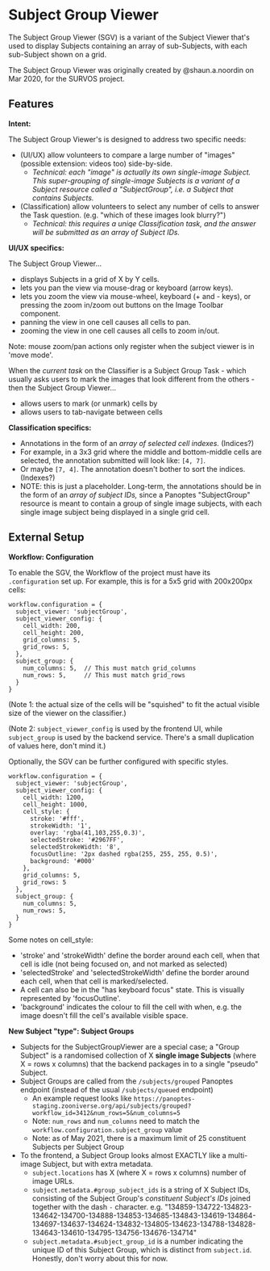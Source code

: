# Subject Group Viewer

The Subject Group Viewer (SGV) is a variant of the Subject Viewer that's used to 
display Subjects containing an array of sub-Subjects, with each sub-Subject
shown on a grid.

The Subject Group Viewer was originally created by @shaun.a.noordin on Mar 2020, for the SURVOS project.

## Features

**Intent:**

The Subject Group Viewer's is designed to address two specific needs:

- (UI/UX) allow volunteers to compare a large number of "images" (possible extension: videos too) side-by-side.
  - _Technical: each "image" is actually its own single-image Subject. This super-grouping of single-image Subjects is a variant of a Subject resource called a "SubjectGroup", i.e. a Subject that contains Subjects._
- (Classification) allow volunteers to select any number of cells to answer the Task question. (e.g. "which of these images look blurry?")
  - _Technical: this requires a uniqe Classification task, and the answer will be submitted as an array of Subject IDs._

**UI/UX specifics:**

The Subject Group Viewer...

- displays Subjects in a grid of X by Y cells.
- lets you pan the view via mouse-drag or keyboard (arrow keys).
- lets you zoom the view via mouse-wheel, keyboard (+ and - keys), or pressing the zoom in/zoom out buttons on the Image Toolbar component.
- panning the view in one cell causes all cells to pan.
- zooming the view in one cell causes all cells to zoom in/out.

Note: mouse zoom/pan actions only register when the subject viewer is in 'move mode'.

When the _current task_ on the Classifier is a Subject Group Task - which usually asks users to mark the images that look different from the others - then the Subject Group Viewer...

- allows users to mark (or unmark) cells by 
- allows users to tab-navigate between cells

**Classification specifics:**

- Annotations in the form of an _array of selected cell indexes._ (Indices?)
- For example, in a 3x3 grid where the middle and bottom-middle cells are selected, the annotation submitted will look like: `[4, 7]`.
- Or maybe `[7, 4]`. The annotation doesn't bother to sort the indices. (Indexes?)
- NOTE: this is just a placeholder. Long-term, the annotations should be in the form of an _array of subject IDs,_ since a Panoptes "SubjectGroup" resource is meant to contain a group of single image subjects, with each single image subject being displayed in a single grid cell.

## External Setup

**Workflow: Configuration**

To enable the SGV, the Workflow of the project must have its `.configuration` set up. For example, this is for a 5x5 grid with 200x200px cells:

```
workflow.configuration = {
  subject_viewer: 'subjectGroup',
  subject_viewer_config: {
    cell_width: 200,
    cell_height: 200,
    grid_columns: 5,
    grid_rows: 5,
  },
  subject_group: {
    num_columns: 5,  // This must match grid_columns
    num_rows: 5,     // This must match grid_rows
  }
}
```

(Note 1: the actual size of the cells will be "squished" to fit the actual visible size of the viewer on the classifier.)

(Note 2: `subject_viewer_config` is used by the frontend UI, while `subject_group` is used by the backend service. There's a small duplication of values here, don't mind it.)

Optionally, the SGV can be further configured with specific styles.

```
workflow.configuration = {
  subject_viewer: 'subjectGroup',
  subject_viewer_config: {
    cell_width: 1200,
    cell_height: 1000,
    cell_style: {
      stroke: '#fff',
      strokeWidth: '1',
      overlay: 'rgba(41,103,255,0.3)',
      selectedStroke: '#2967FF',
      selectedStrokeWidth: '8',
      focusOutline: '2px dashed rgba(255, 255, 255, 0.5)',
      background: '#000'
    },
    grid_columns: 5,
    grid_rows: 5
  },
  subject_group: {
    num_columns: 5,
    num_rows: 5,
  }
}
```

Some notes on cell_style:

- 'stroke' and 'strokeWidth' define the border around each cell, when that cell is idle (not being focused on, and not marked as selected)
- 'selectedStroke' and 'selectedStrokeWidth' define the border around each cell, when that cell is marked/selected.
- A cell can also be in the "has keyboard focus" state. This is visually represented by 'focusOutline'.
- 'background' indicates the colour to fill the cell with when, e.g. the image doesn't fill the cell's available visible space.

**New Subject "type": Subject Groups**

- Subjects for the SubjectGroupViewer are a special case; a "Group Subject" is a randomised collection of X **single image Subjects** (where X = rows x columns) that the backend packages in to a single "pseudo" Subject.
- Subject Groups are called from the `/subjects/grouped` Panoptes endpoint (instead of the usual `/subjects/queued` endpoint)
  - An example request looks like `https://panoptes-staging.zooniverse.org/api/subjects/grouped?workflow_id=3412&num_rows=5&num_columns=5`
  - Note: `num_rows` and `num_columns` need to match the `workflow.configuration.subject_group` value
  - Note: as of May 2021, there is a maximum limit of 25 constituent Subjects per Subject Group
- To the frontend, a Subject Group looks almost EXACTLY like a multi-image Subject, but with extra metadata.
  - `subject.locations` has X (where X = rows x columns) number of image URLs.
  - `subject.metadata.#group_subject_ids` is a string of X Subject IDs, consisting of the Subject Group's _constituent Subject's IDs_ joined together with the dash `-` character. e.g. "134859-134722-134823-134642-134700-134888-134853-134685-134843-134619-134864-134697-134637-134624-134832-134805-134623-134788-134828-134643-134610-134795-134756-134676-134714"
  - `subject.metadata.#subject_group_id` is a number indicating the unique ID of this Subject Group, which is distinct from `subject.id`. Honestly, don't worry about this for now.
